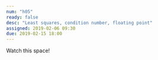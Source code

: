 ```yaml
---
num: "h05"
ready: false
desc: "Least squares, condition number, floating point"
assigned: 2019-02-06 09:30
due: 2019-02-15 18:00
---
```


Watch this space!
